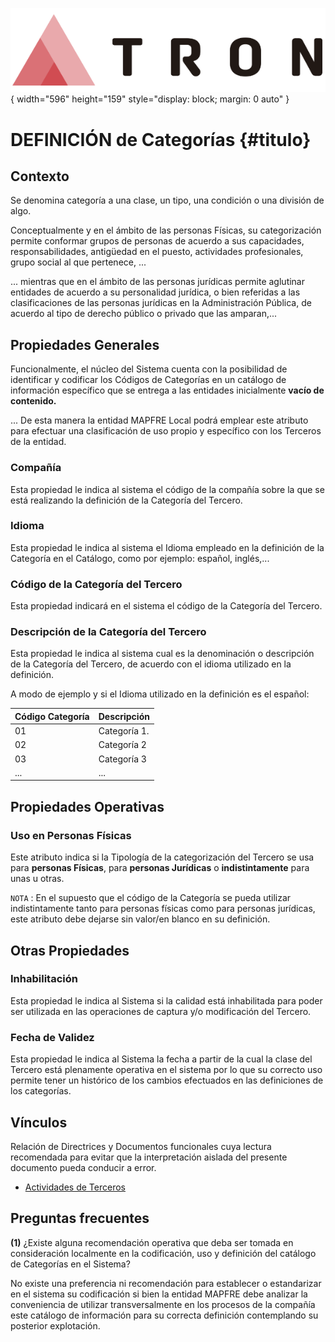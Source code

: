 ![Imagen LOGO](./00-Imagen/logo-TRON.png){ width="596" height="159" style="display: block; margin: 0 auto" }

# DEFINICIÓN de Categorías {#titulo}

## Contexto

Se denomina categoría a una clase, un tipo, una condición o una división de algo.

Conceptualmente y en el ámbito de las personas Físicas, su categorización permite conformar grupos de personas de acuerdo a sus capacidades, responsabilidades, antigüedad en el puesto, actividades profesionales, grupo social al que pertenece, ... 

... mientras que en el ámbito de las personas jurídicas permite aglutinar entidades de acuerdo a su personalidad jurídica, o bien referidas a las clasificaciones de las personas jurídicas en la Administración Pública, de acuerdo al tipo de derecho público o privado que las amparan,...

## Propiedades Generales

Funcionalmente, el núcleo del Sistema cuenta con la posibilidad de identificar y codificar los Códigos de Categorías en un catálogo de información específico que se entrega a las entidades inicialmente **vacío de contenido.**

... De esta manera la entidad MAPFRE Local podrá emplear este atributo para efectuar una clasificación de uso propio y específico con los Terceros de la entidad.

### **Compañía**

Esta propiedad le indica al sistema el código de la compañía sobre la que se está realizando la definición de la Categoría del Tercero.

### **Idioma**

Esta propiedad le indica al sistema el Idioma empleado en la definición de la Categoría en el Catálogo, como por ejemplo: español, inglés,...

### **Código de la Categoría del Tercero**

Esta propiedad indicará en el sistema el código de la Categoría del Tercero. 

### **Descripción de la Categoría del Tercero**

Esta propiedad le indica al sistema cual es la denominación o descripción de la Categoría del Tercero, de acuerdo con el idioma utilizado en la definición.

A modo de ejemplo y si el Idioma utilizado en la definición es el español:

| Código Categoría         | Descripción               |
| -----------              | -----------               |
| 01                       | Categoría 1.              | 
| 02                       | Categoría 2               |
| 03                       | Categoría 3               |
| ...                      | ...                       |

## Propiedades Operativas

### **Uso en Personas Físicas**

Este atributo indica si la Tipología de la categorización del Tercero se usa para **personas Físicas**, para **personas Jurídicas** o **indistintamente** para unas u otras.

`NOTA` : En el supuesto que el código de la Categoría se pueda utilizar indistintamente tanto para personas físicas como para personas jurídicas, este atributo debe dejarse sin valor/en blanco en su definición.

## Otras Propiedades

### **Inhabilitación**

Esta propiedad le indica al Sistema si la calidad está inhabilitada para poder ser utilizada en las operaciones de captura y/o modificación del Tercero.

### **Fecha de Validez**

Esta propiedad le indica al Sistema la fecha a partir de la cual la clase del Tercero está plenamente operativa en el sistema por lo que su correcto uso permite tener un histórico de los cambios efectuados en las definiciones de los categorías.

## Vínculos

Relación de Directrices y Documentos funcionales cuya lectura recomendada para evitar que la interpretación aislada del presente documento pueda conducir a error.

- [Actividades de Terceros](./DEFINICION-de-Actividad.md#titulo)

## Preguntas frecuentes

**(1)** ¿Existe alguna recomendación operativa que deba ser tomada en consideración localmente en la codificación, uso y definición del catálogo de Categorías en el Sistema?

No existe una preferencia ni recomendación para establecer o estandarizar en el sistema su codificación si bien la entidad MAPFRE debe analizar la conveniencia de utilizar transversalmente en los procesos de la compañía este catálogo de información para su correcta definición contemplando su posterior explotación.

[Tabla TRON: DF_TPD_NWT_XX_CST_CTG]:<>